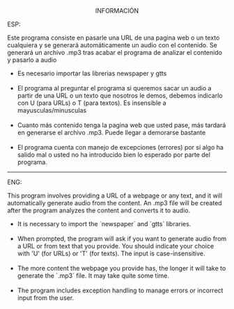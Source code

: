 <p align="center">INFORMACIÓN</p>

ESP:

Este programa consiste en pasarle una URL de una pagina web o un texto cualquiera y se generará automáticamente un audio con el contenido. Se generará un archivo .mp3 tras acabar el programa de analizar el contenido y pasarlo a audio

<ul>
<li>Es necesario importar las librerias newspaper y gtts</li>
<br>
<li>El programa al preguntar el programa si queremos sacar un audio a partir de una URL o un texto que nosotros le demos, debemos indicarlo con U (para URLs) o T (para textos). Es insensible a mayusculas/minusculas </li>
<br>

<li>Cuanto más contenido tenga la pagina web que usted pase, más tardará en generarse el archivo .mp3. Puede llegar a demorarse bastante</li>
<br>

<li> El programa cuenta con manejo de excepciones (errores) por si algo ha salido mal o usted no ha introducido bien lo esperado por parte del programa.</li>
</ul>


---

ENG:

This program involves providing a URL of a webpage or any text, and it will automatically generate audio from the content. An .mp3 file will be created after the program analyzes the content and converts it to audio.

<ul>
<li>It is necessary to import the `newspaper` and `gtts` libraries.</li>
<br>
<li>When prompted, the program will ask if you want to generate audio from a URL or from text that you provide. You should indicate your choice with 'U' (for URLs) or 'T' (for texts). The input is case-insensitive.</li>
<br>
<li>The more content the webpage you provide has, the longer it will take to generate the `.mp3` file. It may take quite some time.</li>
<br>
<li>The program includes exception handling to manage errors or incorrect input from the user.</li>
</ul>
